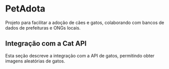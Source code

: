 # PetAdota
Projeto para facilitar a adoção de cães e gatos, colaborando com bancos de dados de prefeituras e ONGs locais.

## Integração com a Cat API
Esta seção descreve a integração com a API de gatos, permitindo obter imagens aleatórias de gatos.